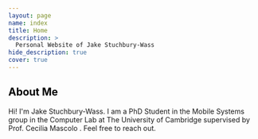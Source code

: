 ```yaml
---
layout: page
name: index
title: Home
description: >
  Personal Website of Jake Stuchbury-Wass
hide_description: true
cover: true
---
```

<!-- <script type="text/javascript">
	document.getElementsByClassName("page-title")[0].classList.add("sr-only");
</script> -->

<style type="text/css">
	.page-title {
		position: absolute;
		width: 1px;
  		height: 1px;
  		margin: -1px;
  		border: 0;
  		padding: 0;
  		clip: rect(0 0 0 0);
  		overflow: hidden;
	}
</style>

<h2 class="h1" style="color: rgb(0,0,0)" id="about">About Me </h2>

Hi! I'm Jake Stuchbury-Wass. I am a PhD Student in the Mobile Systems group in the Computer Lab at The University of Cambridge supervised by Prof. Cecilia Mascolo . Feel free to reach out.
